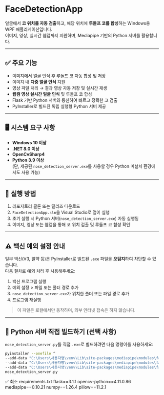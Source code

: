 ﻿# FaceDetectionApp

얼굴에서 **코 위치를 자동 검출**하고, 해당 위치에 **루돌프 코를 합성**하는 Windows용 WPF 애플리케이션입니다.  
이미지, 영상, 실시간 웹캠까지 지원하며, Mediapipe 기반의 Python 서버를 활용합니다.

---

## ✅ 주요 기능

- 이미지에서 얼굴 인식 후 루돌프 코 자동 합성 및 저장
- 이미지 내 **다중 얼굴 인식** 지원
- 영상 파일 처리 → 결과 영상 자동 저장 및 실시간 재생
- **웹캠 영상 실시간 얼굴 인식** 및 루돌프 코 합성
- Flask 기반 Python 서버와 통신하여 빠르고 정확한 코 검출
- PyInstaller로 빌드된 독립 실행형 Python 서버 제공

---

## 🖥️ 시스템 요구 사항

- **Windows 10 이상**
- **.NET 8.0 이상**
- **OpenCvSharp4**
- **Python 3.9 이상**  
  (단, 제공된 `nose_detection_server.exe`를 사용할 경우 Python 미설치 환경에서도 사용 가능)

---

## 🚀 실행 방법

1. 레포지토리 클론 또는 릴리즈 다운로드
2. `FaceDetectionApp.sln`을 Visual Studio로 열어 실행
3. 초기 실행 시 Python 서버(`nose_detection_server.exe`) 자동 실행됨
4. 이미지, 영상 또는 웹캠을 통해 코 위치 검출 및 루돌프 코 합성 확인

---

## ⚠️ 백신 예외 설정 안내

일부 백신(V3, 알약 등)은 PyInstaller로 빌드된 `.exe` 파일을 **오탐지**하여 차단할 수 있습니다.  
다음 절차로 예외 처리 후 사용해주세요:

1. 백신 프로그램 실행
2. 예외 설정 > 파일 또는 폴더 경로 추가
3. `nose_detection_server.exe`가 위치한 폴더 또는 파일 경로 추가
4. 프로그램 재실행

> 이 파일은 로컬에서만 동작하며, 외부 인터넷 접속은 하지 않습니다.

---

## 🔧 Python 서버 직접 빌드하기 (선택 사항)

`nose_detection_server.py`를 직접 `.exe`로 빌드하려면 다음 명령어를 사용하세요:

```bash
pyinstaller --onefile ^
--add-data "C:\Users\사용자명\venv\Lib\site-packages\mediapipe\modules\face_landmark\face_landmark.tflite;mediapipe/modules/face_landmark" ^
--add-data "C:\Users\사용자명\venv\Lib\site-packages\mediapipe\modules\face_landmark\face_landmark_front_cpu.binarypb;mediapipe/modules/face_landmark" ^
--add-data "C:\Users\사용자명\venv\Lib\site-packages\mediapipe\modules\face_detection\face_detection_short_range.tflite;mediapipe/modules/face_detection" ^
nose_detection_server.py
```
✅ 최소 requirements.txt
flask==3.1.1
opencv-python==4.11.0.86
mediapipe==0.10.21
numpy==1.26.4
pillow==11.2.1
